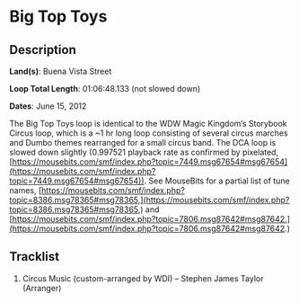 # Big Top Toys

## Description

**Land(s)**: Buena Vista Street

**Loop Total Length**: 01:06:48.133 (not slowed down)


**Dates**: June 15, 2012

The Big Top Toys loop is identical to the WDW Magic Kingdom’s Storybook Circus loop, which is a ~1 hr long loop consisting of several circus marches and Dumbo themes rearranged for a small circus band. The DCA loop is slowed down slightly (0.997521 playback rate as confirmed by pixelated, [https://mousebits.com/smf/index.php?topic=7449.msg67654#msg67654](https://mousebits.com/smf/index.php?topic=7449.msg67654#msg67654)). See MouseBits for a partial list of tune names, [https://mousebits.com/smf/index.php?topic=8386.msg78365#msg78365,](https://mousebits.com/smf/index.php?topic=8386.msg78365#msg78365,) and [https://mousebits.com/smf/index.php?topic=7806.msg87642#msg87642.](https://mousebits.com/smf/index.php?topic=7806.msg87642#msg87642.)

## Tracklist

1. Circus Music (custom-arranged by WDI) – Stephen James Taylor (Arranger)

